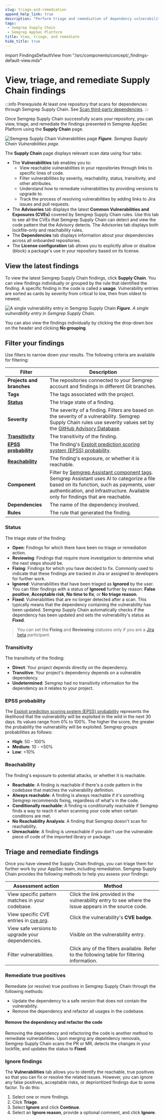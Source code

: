 ```yaml
---
slug: triage-and-remediation
append_help_link: true
description: "Perform triage and remediation of dependency vulnerabilities through Semgrep Supply Chain."
tags:
 - Semgrep Supply Chain
 - Semgrep AppSec Platform
title: View, triage, and remediate
hide_title: true
---
```


import FindingsDefaultView from "/src/components/concept/_findings-default-view.mdx"

# View, triage, and remediate Supply Chain findings

:::info Prerequisite
At least one repository that scans for dependencies through Semgrep Supply Chain. See [Scan third-party dependencies](/semgrep-supply-chain/getting-started).
:::

Once Semgrep Supply Chain successfully scans your repository, you can view, triage, and remediate the findings presented in Semgrep AppSec Platform using the **Supply Chain** page.

![Semgrep Supply Chain Vulnerabilities page](/img/sc-vulns.png)
_**Figure**. Semgrep Supply Chain Vulnerabilities page._

The **Supply Chain** page displays relevant scan data using four tabs:
- The **Vulnerabilities** tab enables you to:
    - View reachable vulnerabilities in your repositories through links to specific lines of code.
    - Filter vulnerabilities by severity, reachability, status, transitivity, and other attributes.
    - Understand how to remediate vulnerabilities by providing versions to upgrade to.
    - Track the process of resolving vulnerabilities by adding links to Jira issues and pull requests.
- The **Advisories** tab displays the latest **Common Vulnerabilities and Exposures (CVEs)** covered by Semgrep Supply Chain rules. Use this tab to see all the CVEs that Semgrep Supply Chain can detect and view the code pattern that the Advisory detects. The Advisories tab displays both lockfile-only and reachability rules.
- The **Dependencies** tab displays information about your dependencies across all onboarded repositories.
- The **License configuration** tab allows you to explicitly allow or disallow (block) a package's use in your repository based on its license.

## View the latest findings

To view the latest Semgrep Supply Chain findings, click **Supply Chain**. You can view findings individually or grouped by the rule that identified the finding. A specific finding in the code is called a **usage**. Vulnerability entries are sorted as cards by severity from critical to low, then from oldest to newest.

![A single vulnerability entry in Semgrep Supply Chain](/img/sc-vuln-entry.png)
_**Figure**. A single vulnerability entry in Semgrep Supply Chain._

You can also view the findings individually by clicking the drop-down box on the header and clicking **No grouping**.

<FindingsDefaultView product_name="Supply Chain" />

## Filter your findings

Use filters to narrow down your results. The following criteria are available for filtering:

| Filter | Description  |
| -  | - |
| **Projects and branches** | The repositories connected to your Semgrep account and findings in different Git branches. |
| **Tags** | The tags associated with the project. |
| [**Status**](#status) | The triage state of a finding. |
| **Severity** | The severity of a finding. Filters are based on the severity of a vulnerability. Semgrep Supply Chain rules use severity values set by the [GitHub Advisory Database](https://github.com/advisories).  |
| [**Transitivity**](#transitivity) | The transitivity of the finding. |
| [**EPSS probability**](#epss-probability) | The finding's [Exploit prediction scoring system (EPSS) probability](https://www.first.org/epss/). |
| [**Reachability**](#reachability) | The finding's exposure, or whether it is reachable. |
| **Component**          | Filter by [Semgrep Assistant component tags](/semgrep-assistant/overview#component-tags). Semgrep Assistant uses AI to categorize a file based on its function, such as payments, user authentication, and infrastructure. Available only for findings that are reachable. |
| **Dependencies** | The name of the dependency involved. |
| **Rules** | The rule that generated the finding. |

### Status

The triage state of the finding:

* **Open**: Findings for which there have been no triage or remediation action.
* **Reviewing**: Findings that require more investigation to determine what the next steps should be.
* **Fixing**: Findings for which you have decided to fix. Commonly used to indicate that these findings are tracked in Jira or assigned to developers for further work.
* **Ignored**: Vulnerabilities that have been triaged as **Ignored** by the user. You can filter findings with a status of **Ignored** further by reason: **False positive**, **Acceptable risk**, **No time to fix**, or **No triage reason**.
* **Fixed**: Vulnerabilities that are no longer detected after a scan. This typically means that the dependency containing the vulnerability has been updated. Semgrep Supply Chain automatically checks if the dependency has been updated and sets the vulnerability's status as **Fixed**.

> You can set the **Fixing** and **Reviewing** statuses only if you are a [Jira beta](https://semgrep.dev/docs/semgrep-appsec-platform/jira) participant.

### Transitivity

The transitivity of the finding: 

* **Direct**: Your project depends directly on the dependency.
* **Transitive**: Your project's dependency depends on a vulnerable dependency.
* **Undetermined**: Semgrep had no transitivity information for the dependency as it relates to your project.

### EPSS probability

The [Exploit prediction scoring system (EPSS) probability](https://www.first.org/epss/) represents the likelihood that the vulnerability will be exploited in the wild in the next 30 days. Its values range from 0% to 100%. The higher the score, the greater the probability the vulnerability will be exploited. Semgrep groups probabilities as follows:

* <b>High</b>: 50 - 100%
* <b>Medium</b>: 10 - &#60;50%
* <b>Low</b>: &#60;10%

### Reachability

The finding's exposure to potential attacks, or whether it is reachable.

* **Reachable**: A finding is reachable if there's a code pattern in the codebase that matches the vulnerability definition.
* **Always reachable**: A finding is always reachable if it's something Semgrep recommends fixing, regardless of what's in the code.
* **Conditionally reachable**: A finding is conditionally reachable if Semgrep finds a way to reach it when scanning your code when certain conditions are met.
* **No Reachability Analysis**: A finding that Semgrep doesn't scan for reachability.
* **Unreachable**: A finding is unreachable if you don't use the vulnerable piece of code of the imported library or package.

## Triage and remediate findings

Once you have viewed the Supply Chain findings, you can triage them for further work by your AppSec team, including remediation. Semgrep Supply Chain provides the following methods to help you assess your findings:

<table>
 <thead>
 <tr>
 <th>Assessment action</th>
 <th>Method</th>
 </tr>
 </thead>
 <tbody>
 <tr>
 <td>View specific pattern matches in your codebase.</td>
 <td>Click the link provided in the vulnerability entry to see where the issue appears in the source code.</td>
 </tr>
 <tr>
 <td>View specific CVE entries in <a href="https://www.cve.org/">cve.org</a>.</td>
 <td>Click the vulnerability's <strong>CVE badge</strong>.</td>
 </tr>
 <tr>
 <td>View safe versions to upgrade your dependencies.</td>
 <td>Visible on the vulnerability entry.</td>
 </tr>
 <tr>
 <td>Filter vulnerabilities.</td>
 <td>Click any of the filters available. Refer to the following table for filtering information.</td>
 </tr>
 </tbody>
</table>

### Remediate true positives

Remediate (or resolve) true positives in Semgrep Supply Chain through the following methods:

* Update the dependency to a safe version that does not contain the vulnerability.
* Remove the dependency and refactor all usages in the codebase.

<!-- Feature has been disabled for the time being. See https://github.com/semgrep/semgrep-app/pull/10186

### Updating the dependency

Semgrep Supply Chain provides a snippet you can copy to update the dependency. Click on the **Upgrade** button to view and copy the snippet. When the pull or merge request is merged into the codebase, Semgrep Supply Chain detects that the finding is no longer present and updates the vulnerability's status to **Fixed**.
-->

#### Remove the dependency and refactor the code

Removing the dependency and refactoring the code is another method to remediate vulnerabilities. Upon merging any dependency removals, Semgrep Supply Chain scans the PR or MR, detects the changes in your lockfile, and updates the status to **Fixed**.

### Ignore findings

The **Vulnerabilities** tab allows you to identify the reachable, true positives so that you can fix or resolve the related issues. However, you can ignore any false positives, acceptable risks, or deprioritized findings due to some factor. To do this:

1. Select one or more findings.
2. Click **Triage**.
3. Select **Ignore** and click **Continue**.
4. Select an **Ignore reason**, provide a optional comment, and click **Ignore**.
